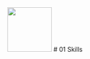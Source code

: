 <img src="https://user-images.githubusercontent.com/28886101/135435820-52c54b33-4832-49c2-8212-58bc89fac350.jpg" width="100" height="100">
# 01 Skills
